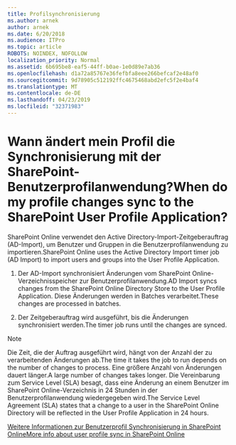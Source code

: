 ```yaml
---
title: Profilsynchronisierung
ms.author: arnek
author: arnek
ms.date: 6/20/2018
ms.audience: ITPro
ms.topic: article
ROBOTS: NOINDEX, NOFOLLOW
localization_priority: Normal
ms.assetid: 6b695be8-eaf5-44ff-b0ae-1e0d89e7ab36
ms.openlocfilehash: d1a72a85767e36fefbfa8eee266befcaf2e48af0
ms.sourcegitcommit: 9d78905c512192ffc4675468abd2efc5f2e4baf4
ms.translationtype: MT
ms.contentlocale: de-DE
ms.lasthandoff: 04/23/2019
ms.locfileid: "32371983"
---
```

# <a name="when-do-my-profile-changes-sync-to-the-sharepoint-user-profile-application"></a><span data-ttu-id="5b6a8-102">Wann ändert mein Profil die Synchronisierung mit der SharePoint-Benutzerprofilanwendung?</span><span class="sxs-lookup"><span data-stu-id="5b6a8-102">When do my profile changes sync to the SharePoint User Profile Application?</span></span>

<span data-ttu-id="5b6a8-103">SharePoint Online verwendet den Active Directory-Import-Zeitgeberauftrag (AD-Import), um Benutzer und Gruppen in die Benutzerprofilanwendung zu importieren.</span><span class="sxs-lookup"><span data-stu-id="5b6a8-103">SharePoint Online uses the Active Directory Import timer job (AD Import) to import users and groups into the User Profile Application.</span></span> 
  
1. <span data-ttu-id="5b6a8-104">Der AD-Import synchronisiert Änderungen vom SharePoint Online-Verzeichnisspeicher zur Benutzerprofilanwendung.</span><span class="sxs-lookup"><span data-stu-id="5b6a8-104">AD Import syncs changes from the SharePoint Online Directory Store to the User Profile Application.</span></span> <span data-ttu-id="5b6a8-105">Diese Änderungen werden in Batches verarbeitet.</span><span class="sxs-lookup"><span data-stu-id="5b6a8-105">These changes are processed in batches.</span></span>
    
2. <span data-ttu-id="5b6a8-106">Der Zeitgeberauftrag wird ausgeführt, bis die Änderungen synchronisiert werden.</span><span class="sxs-lookup"><span data-stu-id="5b6a8-106">The timer job runs until the changes are synced.</span></span>
    
> [!NOTE]
> <span data-ttu-id="5b6a8-107">Die Zeit, die der Auftrag ausgeführt wird, hängt von der Anzahl der zu verarbeitenden Änderungen ab.</span><span class="sxs-lookup"><span data-stu-id="5b6a8-107">The time it takes the job to run depends on the number of changes to process.</span></span> <span data-ttu-id="5b6a8-108">Eine größere Anzahl von Änderungen dauert länger.</span><span class="sxs-lookup"><span data-stu-id="5b6a8-108">A large number of changes takes longer.</span></span> <span data-ttu-id="5b6a8-109">Die Vereinbarung zum Service Level (SLA) besagt, dass eine Änderung an einem Benutzer im SharePoint Online-Verzeichnis in 24 Stunden in der Benutzerprofilanwendung wiedergegeben wird.</span><span class="sxs-lookup"><span data-stu-id="5b6a8-109">The Service Level Agreement (SLA) states that a change to a user in the SharePoint Online Directory will be reflected in the User Profile Application in 24 hours.</span></span> 
  
[<span data-ttu-id="5b6a8-110">Weitere Informationen zur Benutzerprofil Synchronisierung in SharePoint Online</span><span class="sxs-lookup"><span data-stu-id="5b6a8-110">More info about user profile sync in SharePoint Online</span></span>](https://go.microsoft.com/fwlink/?linkid=875671)
  

